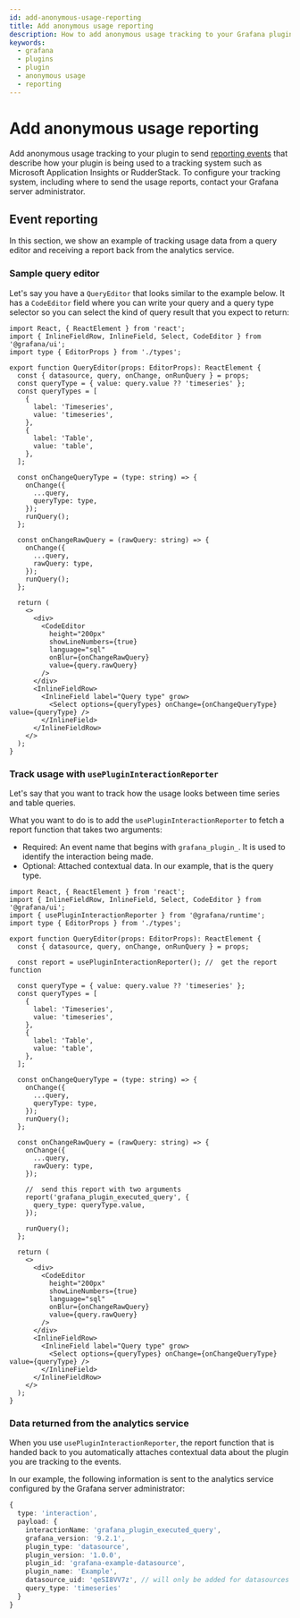 ```yaml
---
id: add-anonymous-usage-reporting
title: Add anonymous usage reporting
description: How to add anonymous usage tracking to your Grafana plugin.
keywords:
  - grafana
  - plugins
  - plugin
  - anonymous usage
  - reporting
---
```


# Add anonymous usage reporting

Add anonymous usage tracking to your plugin to send [reporting events](https://grafana.com/docs/grafana/latest/setup-grafana/configure-grafana#reporting_enabled) that describe how your plugin is being used to a tracking system such as Microsoft Application Insights or RudderStack. To configure your tracking system, including where to send the usage reports, contact your Grafana server administrator.

## Event reporting

In this section, we show an example of tracking usage data from a query editor and receiving a report back from the analytics service.

### Sample query editor

Let's say you have a `QueryEditor` that looks similar to the example below. It has a `CodeEditor` field where you can write your query and a query type selector so you can select the kind of query result that you expect to return:

```tsx
import React, { ReactElement } from 'react';
import { InlineFieldRow, InlineField, Select, CodeEditor } from '@grafana/ui';
import type { EditorProps } from './types';

export function QueryEditor(props: EditorProps): ReactElement {
  const { datasource, query, onChange, onRunQuery } = props;
  const queryType = { value: query.value ?? 'timeseries' };
  const queryTypes = [
    {
      label: 'Timeseries',
      value: 'timeseries',
    },
    {
      label: 'Table',
      value: 'table',
    },
  ];

  const onChangeQueryType = (type: string) => {
    onChange({
      ...query,
      queryType: type,
    });
    runQuery();
  };

  const onChangeRawQuery = (rawQuery: string) => {
    onChange({
      ...query,
      rawQuery: type,
    });
    runQuery();
  };

  return (
    <>
      <div>
        <CodeEditor
          height="200px"
          showLineNumbers={true}
          language="sql"
          onBlur={onChangeRawQuery}
          value={query.rawQuery}
        />
      </div>
      <InlineFieldRow>
        <InlineField label="Query type" grow>
          <Select options={queryTypes} onChange={onChangeQueryType} value={queryType} />
        </InlineField>
      </InlineFieldRow>
    </>
  );
}
```

### Track usage with `usePluginInteractionReporter`

Let's say that you want to track how the usage looks between time series and table queries.

What you want to do is to add the `usePluginInteractionReporter` to fetch a report function that takes two arguments:

- Required: An event name that begins with `grafana_plugin_`. It is used to identify the interaction being made.
- Optional: Attached contextual data. In our example, that is the query type.

```tsx
import React, { ReactElement } from 'react';
import { InlineFieldRow, InlineField, Select, CodeEditor } from '@grafana/ui';
import { usePluginInteractionReporter } from '@grafana/runtime';
import type { EditorProps } from './types';

export function QueryEditor(props: EditorProps): ReactElement {
  const { datasource, query, onChange, onRunQuery } = props;

  const report = usePluginInteractionReporter(); //  get the report function

  const queryType = { value: query.value ?? 'timeseries' };
  const queryTypes = [
    {
      label: 'Timeseries',
      value: 'timeseries',
    },
    {
      label: 'Table',
      value: 'table',
    },
  ];

  const onChangeQueryType = (type: string) => {
    onChange({
      ...query,
      queryType: type,
    });
    runQuery();
  };

  const onChangeRawQuery = (rawQuery: string) => {
    onChange({
      ...query,
      rawQuery: type,
    });

    //  send this report with two arguments
    report('grafana_plugin_executed_query', {
      query_type: queryType.value,
    });

    runQuery();
  };

  return (
    <>
      <div>
        <CodeEditor
          height="200px"
          showLineNumbers={true}
          language="sql"
          onBlur={onChangeRawQuery}
          value={query.rawQuery}
        />
      </div>
      <InlineFieldRow>
        <InlineField label="Query type" grow>
          <Select options={queryTypes} onChange={onChangeQueryType} value={queryType} />
        </InlineField>
      </InlineFieldRow>
    </>
  );
}
```

### Data returned from the analytics service

When you use `usePluginInteractionReporter`, the report function that is handed back to you automatically attaches contextual data about the plugin you are tracking to the events.

In our example, the following information is sent to the analytics service configured by the Grafana server administrator:

```ts
{
  type: 'interaction',
  payload: {
    interactionName: 'grafana_plugin_executed_query',
    grafana_version: '9.2.1',
    plugin_type: 'datasource',
    plugin_version: '1.0.0',
    plugin_id: 'grafana-example-datasource',
    plugin_name: 'Example',
    datasource_uid: 'qeSI8VV7z', // will only be added for datasources
    query_type: 'timeseries'
  }
}
```
